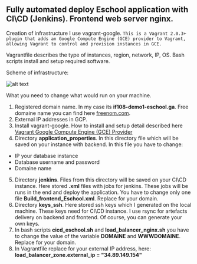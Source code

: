 ## Fully automated deploy Eschool application with CI\CD (Jenkins). Frontend web server nginx.
Creation of infrastructure I use vagrant-google.
```This is a Vagrant 2.0.3+ plugin that adds an Google Compute Engine (GCE) provider to Vagrant, allowing Vagrant to control and provision instances in GCE.```

Vagrantfile describes the type of instances, region, network, IP, OS. Bash scripts install and setup required software.

Scheme of infrastructure:

![alt text](https://i.imgur.com/K3ebSGx.jpg)

What you need to change what would run on your machine.

1. Registered domain name. In my case its **if108-demo1-eschool.ga**. Free domaine name you can find here [freenom.com](https://freenom.com).
2. External IP addresses in GCP.
3. Install vagrant-google. How to install and setup detail described here [Vagrant Google Compute Engine (GCE) Provider](https://github.com/mitchellh/vagrant-google)
4. Directory **application_properties**. In this directory file which will be saved on your instance with backend. In this file you have to change:
  - IP your database instance
  - Database username and password
  - Domaine name
5. Directory **jenkins**. Files from this directory will be saved on your CI\CD instance. Here stored **.xml** files with jobs for jenkins.
These jobs will be runs in the end and deploy the application. You have to change only one file **Build_frontend_Eschool.xml**. Replace for your domain.
6. Directory **keys_ssh**. Here stored ssh keys which I generated on the local machine. These keys need for CI\CD instance.
I use rsync for artefacts delivery on backend and frontend. Of course, you can generate your own keys.
7. In bash scripts **cicd_eschool.sh** and **load_balancer_nginx.sh** you have to change the value of the variable **DOMAINE** and **WWWDOMAINE**. Replace for your domain.  
8. In Vagrantfile replace for your external IP address, here: **load_balancer_zone.external_ip = "34.89.149.154"**
